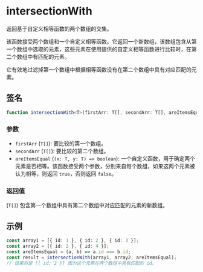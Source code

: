 # intersectionWith

返回基于自定义相等函数的两个数组的交集。

该函数接受两个数组和一个自定义相等函数。它返回一个新数组，该数组包含从第一个数组中选取的元素，这些元素在使用提供的自定义相等函数进行比较时，在第二个数组中有匹配的元素。

它有效地过滤掉第一个数组中根据相等函数没有在第二个数组中具有对应匹配的元素。

## 签名

```typescript
function intersectionWith<T>(firstArr: T[], secondArr: T[], areItemsEqual: (x: T, y: T) => boolean): T[];
```

### 参数

- `firstArr` (`T[]`): 要比较的第一个数组。
- `secondArr` (`T[]`): 要比较的第二个数组。
- `areItemsEqual` (`(x: T, y: T) => boolean`): 一个自定义函数，用于确定两个元素是否相等。该函数接受两个参数，分别来自每个数组，如果这两个元素被认为相等，则返回 `true`，否则返回 `false`。

### 返回值

(`T[]`) 包含第一个数组中具有第二个数组中对应匹配的元素的新数组。

## 示例

```typescript
const array1 = [{ id: 1 }, { id: 2 }, { id: 3 }];
const array2 = [{ id: 2 }, { id: 4 }];
const areItemsEqual = (a, b) => a.id === b.id;
const result = intersectionWith(array1, array2, areItemsEqual);
// 结果将是 [{ id: 2 }] 因为这个元素在两个数组中具有匹配的 id。
```
